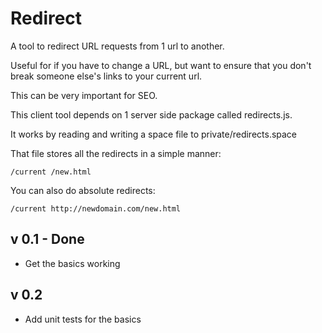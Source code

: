 Redirect
========

A tool to redirect URL requests from 1 url to another.

Useful for if you have to change a URL, but want to ensure that you don't break someone else's links to your current url.

This can be very important for SEO.

This client tool depends on 1 server side package called redirects.js.

It works by reading and writing a space file to private/redirects.space

That file stores all the redirects in a simple manner:

```
/current /new.html
```

You can also do absolute redirects:

```
/current http://newdomain.com/new.html
```


v 0.1 - Done
------------
- Get the basics working

v 0.2
-----
- Add unit tests for the basics
